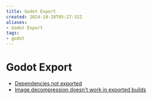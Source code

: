 ```yaml
---
title: Godot Export
created: 2024-10-28T05:27:32Z
aliases:
- Godot Export
tags:
- godot
---
```


# Godot Export

- [Dependencies not exported](godot-export-dependencies-broken.md)
- [Image decompression doesn't work in exported builds](godot-image-decompress-export.md)
